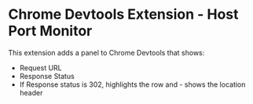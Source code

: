 # Chrome Devtools Extension - Host Port Monitor

This extension adds a panel to Chrome Devtools that shows:

- Request URL
- Response Status
- If Response status is 302, highlights the row and - shows the location header 
